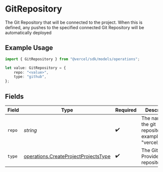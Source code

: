 # GitRepository

The Git Repository that will be connected to the project. When this is defined, any pushes to the specified connected Git Repository will be automatically deployed

## Example Usage

```typescript
import { GitRepository } from "@vercel/sdk/models/operations";

let value: GitRepository = {
    repo: "<value>",
    type: "github",
};
```

## Fields

| Field                                                                                        | Type                                                                                         | Required                                                                                     | Description                                                                                  |
| -------------------------------------------------------------------------------------------- | -------------------------------------------------------------------------------------------- | -------------------------------------------------------------------------------------------- | -------------------------------------------------------------------------------------------- |
| `repo`                                                                                       | *string*                                                                                     | :heavy_check_mark:                                                                           | The name of the git repository. For example: \"vercel/next.js\"                              |
| `type`                                                                                       | [operations.CreateProjectProjectsType](../../models/operations/createprojectprojectstype.md) | :heavy_check_mark:                                                                           | The Git Provider of the repository                                                           |